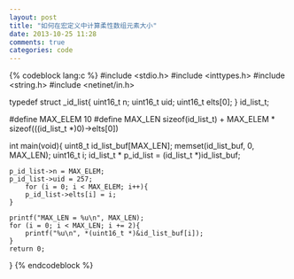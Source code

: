 ```yaml
---
layout: post
title: "如何在宏定义中计算柔性数组元素大小"
date: 2013-10-25 11:28
comments: true
categories: code
---
```

{% codeblock lang:c %}
#include <stdio.h>
#include <inttypes.h>
#include <string.h>
#include <netinet/in.h>

typedef struct _id_list{
    uint16_t n;
    uint16_t uid;
    uint16_t elts[0];
} id_list_t;
    
#define MAX_ELEM 10
#define MAX_LEN sizeof(id_list_t) + MAX_ELEM * sizeof(((id_list_t *)0)->elts[0])
    
int main(void){
    uint8_t id_list_buf[MAX_LEN];
    memset(id_list_buf, 0, MAX_LEN);
    uint16_t i;
    id_list_t * p_id_list = (id_list_t *)id_list_buf;
    
    p_id_list->n = MAX_ELEM;
    p_id_list->uid = 257;
        for (i = 0; i < MAX_ELEM; i++){
        p_id_list->elts[i] = i;
    }
    
    printf("MAX_LEN = %u\n", MAX_LEN);
    for (i = 0; i < MAX_LEN; i += 2){
        printf("%u\n", *(uint16_t *)&id_list_buf[i]);
    }
    return 0;
}
{% endcodeblock %}

